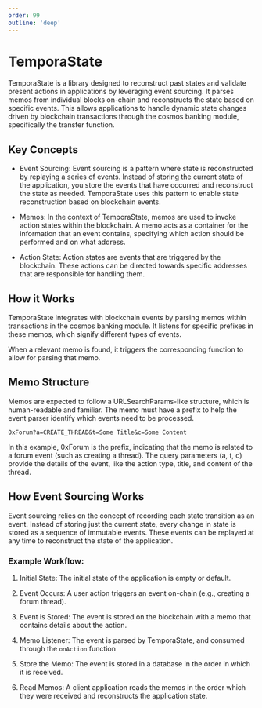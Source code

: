 ```yaml
---
order: 99
outline: 'deep'
---
```


# TemporaState

TemporaState is a library designed to reconstruct past states and validate present actions in applications by leveraging event sourcing. It parses memos from individual blocks on-chain and reconstructs the state based on specific events. This allows applications to handle dynamic state changes driven by blockchain transactions through the cosmos banking module, specifically the transfer function.

## Key Concepts

- Event Sourcing: Event sourcing is a pattern where state is reconstructed by replaying a series of events. Instead of storing the current state of the application, you store the events that have occurred and reconstruct the state as needed. TemporaState uses this pattern to enable state reconstruction based on blockchain events.

- Memos: In the context of TemporaState, memos are used to invoke action states within the blockchain. A memo acts as a container for the information that an event contains, specifying which action should be performed and on what address.

- Action State: Action states are events that are triggered by the blockchain. These actions can be directed towards specific addresses that are responsible for handling them.

## How it Works

TemporaState integrates with blockchain events by parsing memos within transactions in the cosmos banking module. It listens for specific prefixes in these memos, which signify different types of events. 

When a relevant memo is found, it triggers the corresponding function to allow for parsing that memo.

## Memo Structure

Memos are expected to follow a URLSearchParams-like structure, which is human-readable and familiar. The memo must have a prefix to help the event parser identify which events need to be processed.

```
0xForum?a=CREATE_THREAD&t=Some Title&c=Some Content
```

In this example, 0xForum is the prefix, indicating that the memo is related to a forum event (such as creating a thread). The query parameters (a, t, c) provide the details of the event, like the action type, title, and content of the thread.

## How Event Sourcing Works

Event sourcing relies on the concept of recording each state transition as an event. Instead of storing just the current state, every change in state is stored as a sequence of immutable events. These events can be replayed at any time to reconstruct the state of the application.

### Example Workflow:

1. Initial State: The initial state of the application is empty or default.

2. Event Occurs: A user action triggers an event on-chain (e.g., creating a forum thread).

3. Event is Stored: The event is stored on the blockchain with a memo that contains details about the action.

4. Memo Listener: The event is parsed by TemporaState, and consumed through the `onAction` function

5. Store the Memo: The event is stored in a database in the order in which it is received.

6. Read Memos: A client application reads the memos in the order which they were received and reconstructs the application state.